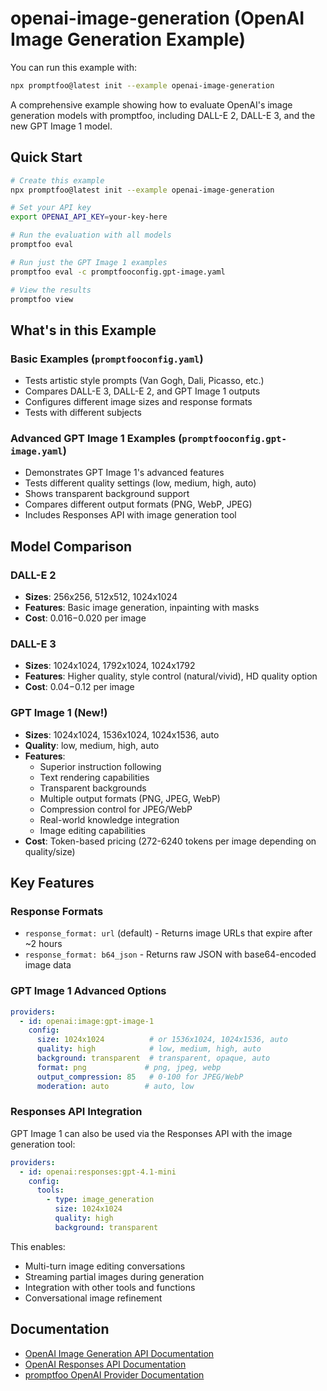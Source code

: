 # openai-image-generation (OpenAI Image Generation Example)

You can run this example with:

```bash
npx promptfoo@latest init --example openai-image-generation
```

A comprehensive example showing how to evaluate OpenAI's image generation models with promptfoo, including DALL-E 2, DALL-E 3, and the new GPT Image 1 model.

## Quick Start

```bash
# Create this example
npx promptfoo@latest init --example openai-image-generation

# Set your API key
export OPENAI_API_KEY=your-key-here

# Run the evaluation with all models
promptfoo eval

# Run just the GPT Image 1 examples
promptfoo eval -c promptfooconfig.gpt-image.yaml

# View the results
promptfoo view
```

## What's in this Example

### Basic Examples (`promptfooconfig.yaml`)
- Tests artistic style prompts (Van Gogh, Dali, Picasso, etc.)
- Compares DALL-E 3, DALL-E 2, and GPT Image 1 outputs
- Configures different image sizes and response formats
- Tests with different subjects

### Advanced GPT Image 1 Examples (`promptfooconfig.gpt-image.yaml`)
- Demonstrates GPT Image 1's advanced features
- Tests different quality settings (low, medium, high, auto)
- Shows transparent background support
- Compares different output formats (PNG, WebP, JPEG)
- Includes Responses API with image generation tool

## Model Comparison

### DALL-E 2
- **Sizes**: 256x256, 512x512, 1024x1024
- **Features**: Basic image generation, inpainting with masks
- **Cost**: $0.016-$0.020 per image

### DALL-E 3
- **Sizes**: 1024x1024, 1792x1024, 1024x1792
- **Features**: Higher quality, style control (natural/vivid), HD quality option
- **Cost**: $0.04-$0.12 per image

### GPT Image 1 (New!)
- **Sizes**: 1024x1024, 1536x1024, 1024x1536, auto
- **Quality**: low, medium, high, auto
- **Features**: 
  - Superior instruction following
  - Text rendering capabilities
  - Transparent backgrounds
  - Multiple output formats (PNG, JPEG, WebP)
  - Compression control for JPEG/WebP
  - Real-world knowledge integration
  - Image editing capabilities
- **Cost**: Token-based pricing (272-6240 tokens per image depending on quality/size)

## Key Features

### Response Formats
- `response_format: url` (default) - Returns image URLs that expire after ~2 hours
- `response_format: b64_json` - Returns raw JSON with base64-encoded image data

### GPT Image 1 Advanced Options
```yaml
providers:
  - id: openai:image:gpt-image-1
    config:
      size: 1024x1024          # or 1536x1024, 1024x1536, auto
      quality: high            # low, medium, high, auto
      background: transparent  # transparent, opaque, auto
      format: png             # png, jpeg, webp
      output_compression: 85   # 0-100 for JPEG/WebP
      moderation: auto        # auto, low
```

### Responses API Integration
GPT Image 1 can also be used via the Responses API with the image generation tool:

```yaml
providers:
  - id: openai:responses:gpt-4.1-mini
    config:
      tools:
        - type: image_generation
          size: 1024x1024
          quality: high
          background: transparent
```

This enables:
- Multi-turn image editing conversations
- Streaming partial images during generation
- Integration with other tools and functions
- Conversational image refinement

## Documentation

- [OpenAI Image Generation API Documentation](https://platform.openai.com/docs/guides/images)
- [OpenAI Responses API Documentation](https://platform.openai.com/docs/api-reference/responses)
- [promptfoo OpenAI Provider Documentation](https://promptfoo.dev/docs/providers/openai)
